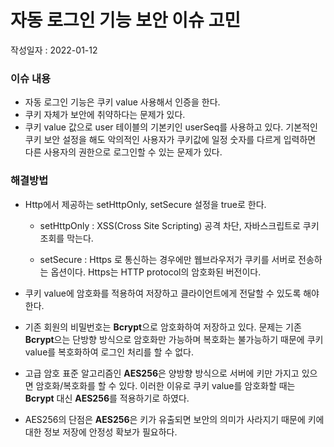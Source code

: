 # 자동 로그인 기능 보안 이슈 고민

작성일자 : 2022-01-12



### 이슈 내용 

- 자동 로그인 기능은 쿠키 value 사용해서 인증을 한다.
- 쿠키 자체가 보안에 취약하다는 문제가 있다.
- 쿠키 value 값으로 user 테이블의 기본키인 userSeq를 사용하고 있다. 기본적인 쿠키 보안 설정을 해도 악의적인 사용자가 쿠키값에 일정 숫자를 다르게 입력하면 다른 사용자의 권한으로 로그인할 수 있는 문제가 있다.



### 해결방법 

- Http에서 제공하는 setHttpOnly, setSecure 설정을 true로 한다.

  - setHttpOnly : XSS(Cross Site Scripting) 공격 차단, 자바스크립트로 쿠키 조회를 막는다.

  - setSecure   : Https 로 통신하는 경우에만 웹브라우저가 쿠키를 서버로 전송하는 옵션이다. Https는 HTTP protocol의 암호화된 버전이다.

- 쿠키 value에 암호화를 적용하여 저장하고 클라이언트에게 전달할 수 있도록 해야한다.

- 기존 회원의 비밀번호는 **Bcrypt**으로 암호화하여 저장하고 있다. 문제는 기존 **Bcrypt**으는 단방향 방식으로 암호화만 가능하며 복호화는 불가능하기 때문에 쿠키 value를 복호화하여 로그인 처리를 할 수 없다.

- 고급 암호 표준 알고리즘인 **AES256**은 양방향 방식으로 서버에 키만 가지고 있으면 암호화/복호화를 할 수 있다. 이러한 이유로 쿠키 value를 암호화할 때는 **Bcrypt** 대신 **AES256**를 적용하기로 하였다.

- AES256의 단점은 **AES256**은 키가 유출되면 보안의 의미가 사라지기 때문에 키에 대한 정보 저장에 안정성 확보가 필요하다.

